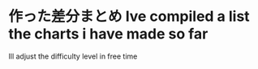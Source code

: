 # 作った差分まとめ Ive compiled a list the charts i have made so far
Ill adjust the difficulty level in free time
